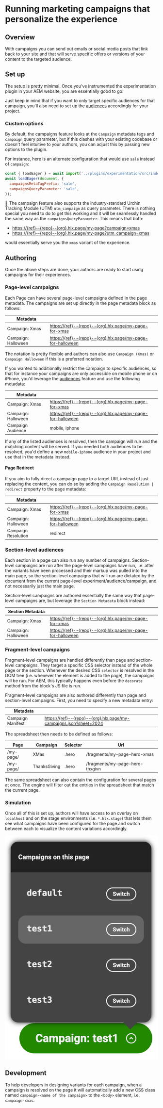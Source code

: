 # Running marketing campaigns that personalize the experience

## Overview

With campaigns you can send out emails or social media posts that link back to your site and that will serve specific offers or versions of your content to the targeted audience.

## Set up

The setup is pretty minimal. Once you've instrumented the experimentation plugin in your AEM website, you are essentially good to go.

Just keep in mind that if you want to only target specific audiences for that campaign, you'll also need to set up the [audiences](Audiences) accordingly for your project.

### Custom options

By default, the campaigns feature looks at the `Campaign` metadata tags and `campaign` query parameter, but if this clashes with your existing codebase or doesn't feel intuitive to your authors, you can adjust this by passing new options to the plugin.

For instance, here is an alternate configuration that would use `sale` instead of `campaign`:
```js
const { loadEager } = await import('../plugins/experimentation/src/index.js');
await loadEager(document, {
  campaignsMetaTagPrefix: 'sale',
  campaignsQueryParameter: 'sale',
});
```

:mega: The campaign feature also supports the industry-standard Urchin Tracking Module (UTM) `utm_campaign` as query parameter. There is nothing special you need to do to get this working and it will be seamlessly handled the same way as the `campaignsQueryParameter`. This means that both:

- [https://{ref}--{repo}--{org}.hlx.page/my-page?campaign=xmas]()
- [https://{ref}--{repo}--{org}.hlx.page/my-page?utm_campaign=xmas]()

would essentially serve you the `xmas` variant of the experience.

## Authoring

Once the above steps are done, your authors are ready to start using campaigns for their experiences.

### Page-level campaigns

Each Page can have several page-level campaigns defined in the page metadata.
The campaigns are set up directly in the page metadata block as follows:

| Metadata            |                                                                 |
|---------------------|-----------------------------------------------------------------|
| Campaign: Xmas      | [https://{ref}--{repo}--{org}.hlx.page/my-page-for-xmas]()      |
| Campaign: Halloween | [https://{ref}--{repo}--{org}.hlx.page/my-page-for-halloween]() |

The notation is pretty flexible and authors can also use `Campaign (Xmas)` or `Campaign Halloween` if this is a preferred notation.

If you wanted to additionally restrict the campaign to specific audiences, so that for instance your campaigns are only accessible on mobile phone or on iPhone, you'd leverage the [audiences](Audiences) feature and use the following metadata:

| Metadata            |                                                                 |
|---------------------|-----------------------------------------------------------------|
| Campaign: Xmas      | [https://{ref}--{repo}--{org}.hlx.page/my-page-for-xmas]()      |
| Campaign: Halloween | [https://{ref}--{repo}--{org}.hlx.page/my-page-for-halloween]() |
| Campaign Audience   | mobile, iphone                                                  |

If any of the listed audiences is resolved, then the campaign will run and the matching content will be served.
If you needed both audiences to be resolved, you'd define a new `mobile-iphone` audience in your project and use that in the metadata instead.

#### Page Redirect

If you aim to fully direct a campaign page to a target URL instead of just replacing the content, you can do so by adding the `Campaign Resolution | redirect` property to the page metadata:

| Metadata             |                                                                 |
|----------------------|-----------------------------------------------------------------|
| Campaign: Xmas       | [https://{ref}--{repo}--{org}.hlx.page/my-page-for-xmas]()      |
| Campaign: Halloween  | [https://{ref}--{repo}--{org}.hlx.page/my-page-for-halloween]() |
| Campaign Resolution  | redirect                                                        |

### Section-level audiences

Each section in a page can also run any number of campaigns. Section-level campaigns are run after the page-level campaigns have run, i.e. after the variants have been processed and their markup was pulled into the main page, so the section-level campaigns that will run are dictated by the document from the current page-level experiment/audience/campaign, and not necessarily just the main page.

Section-level campaigns are authored essentially the same way that page-level campaigns are, but leverage the `Section Metadata` block instead:

| Section Metadata    |                                                                 |
|---------------------|-----------------------------------------------------------------|
| Campaign: Xmas      | [https://{ref}--{repo}--{org}.hlx.page/my-page-for-xmas]()      |
| Campaign: Halloween | [https://{ref}--{repo}--{org}.hlx.page/my-page-for-halloween]() |

### Fragment-level campaigns

Fragment-level campaigns are handled differently than page and section-level campaigns. They target a specific CSS selector instead of the whole page or the section. Whenever the desired CSS `selector` is resolved in the DOM tree (i.e. whenever the element is added to the page), the campaigns will be run. For AEM, this typically happens even before the `decorate` method from the block's JS file is run.

Fragment-level campaigns are also authored differently than page and section-level campaigns. First, you need to specify a new metadata entry:

| Metadata          |                                                                        |
|-------------------|------------------------------------------------------------------------|
| Campaign Manifest | [https://{ref}--{repo}--{org}.hlx.page/my-campaigns.json?sheet=2024]() |

The spreadsheet then needs to be defined as follows:

| Page      | Campaign     | Selector | Url                             |
|-----------|--------------|----------|---------------------------------|
| /my-page/ | XMas         | .hero    | /fragments/my-page-hero-xmas    |
| /my-page/ | ThanksGiving | .hero    | /fragments/my-page-hero-thxgivn |

The same spreadsheet can also contain the configuration for several pages at once. The engine will filter out the entries in the spreadsheet that match the current page.

### Simulation

Once all of this is set up, authors will have access to an overlay on `localhost` and on the stage environments (i.e. `*.hlx.stage`) that lets them see what campaigns have been configured for the page and switch between each to visualize the content variations accordingly.

![audience overlay](./images/campaigns-overlay.png)

## Development

To help developers in designing variants for each campaign, when a campaign is resolved on the page it will automatically add a new CSS class named `campaign-<name of the campaign>` to the `<body>` element, i.e. `campaign-xmas`.
